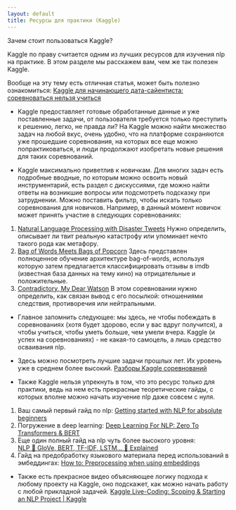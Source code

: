 ```yaml
---
layout: default
title: Ресурсы для практики (Kaggle)
---
```

Зачем стоит пользоваться Kaggle?

Kaggle по праву считается одним из лучших ресурсов для изучения nlp на практике. В этом разделе мы расскажем вам, чем же так полезен Kaggle.

Вообще на эту тему есть отличная статья, может быть полезно ознакомиться:
<a href="https://skillbox.ru/media/code/kaggle_dlya_nachinayushchego_data_sayentista_sorevnovatsya_nelzya_uchitsya/?ysclid=lvaazetks3682760695">Kaggle для начинающего дата-сайентиста: соревноваться нельзя учиться</a>

- Kaggle предоставляет готовые обработанные данные и уже поставленные задачи, от пользователя требуется только преступить к решению, легко, не правда ли? На Kaggle можно найти множество задач на любой вкус, очень удобно, что на платформе сохраняются уже прошедшие соревнования, на которых все еще можно попрактиковаться, и люди продолжают изобретать новые решения для таких соревнований.

- Kaggle максимально приветлив к новичкам. Для многих задач есть подробные вводные, по которым можно освоить новый инструментарий, есть раздел с дискуссиями, где можно найти ответы на возникшие вопросы или подсмотреть подсказку при затруднении. Можно поставить фильтр, чтобы искать только соревнования для новичков. Например, в данный момент новичок может принять участие в следующих соревнованиях:
1. <a href="https://www.kaggle.com/competitions/nlp-getting-started">Natural Language Processing with Disaster Tweets</a>
Нужно определить, описывает ли твит реальную катастрофу или упоминает нечто такого рода как метафору.
2. <a href="https://www.kaggle.com/competitions/word2vec-nlp-tutorial">Bag of Words Meets Bags of Popcorn</a>
Здесь представлен полноценное обучение архитектуре bag-of-words, используя которую затем предлагается классифицировать отзывы в imdb (известная база данных на тему кино) на отрицательные и положительные.
3. <a href="https://www.kaggle.com/competitions/contradictory-my-dear-watson">Contradictory, My Dear Watson</a>
В этом соревновании нужно определить, как связан вывод с его посылкой: отношениями следствия, противоречия или нейтральными.

- Главное запомнить следующее: мы здесь, не чтобы побеждать в соревнованиях (хотя будет здорово, если у вас вдруг получится), а чтобы учиться, чтобы уметь больше, чем умели вчера. Kaggle (и успех на соревнованиях) - не какая-то самоцель, а лишь средство осваивания nlp.

- Здесь можно посмотреть лучшие задачи прошлых лет. Их уровень уже в среднем более высокий.
<a href="/extra_material/kaggle_competitions/">Разборы Kaggle соревнований</a>

- Также Kaggle нельзя упрекнуть в том, что это ресурс только для практики, ведь на нем есть прекрасные теоретические гайды, с которых вполне можно начать изучение nlp даже совсем с нуля.
1. Ваш самый первый гайд по nlp:
<a href="https://www.kaggle.com/competitions/nlp-getting-started">Getting started with NLP for absolute beginners</a>
2. Погружение в deep learning:
<a href="https://www.kaggle.com/code/tanulsingh077/deep-learning-for-nlp-zero-to-transformers-bert">Deep Learning For NLP: Zero To Transformers & BERT</a>
3. Еще один полный гайд на nlp чуть более высокого уровня:  
<a href="https://www.kaggle.com/code/andreshg/nlp-glove-bert-tf-idf-lstm-explained">NLP 📝 GloVe, BERT, TF-IDF, LSTM... 📝 Explained</a>
4. Гайд на предобработку языкового материала перед использований в эмбеддингах:
<a href="https://www.kaggle.com/code/christofhenkel/how-to-preprocessing-when-using-embeddings">How to: Preprocessing when using embeddings</a>

- Также есть прекрасное видео объясняющее логику подхода к любому проекту на Kaggle, оно подскажет, как можно начать работу с любой прикладной задачей.
<a href="https://www.youtube.com/watch?v=Jn8c3oe_GWU">Kaggle Live-Coding: Scoping & Starting an NLP Project | Kaggle</a>

